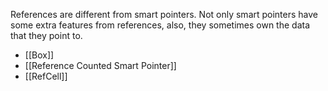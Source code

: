 References are different from smart pointers. Not only smart pointers have some extra features from references, also, they sometimes own the data that they point to.

- [[Box]]
- [[Reference Counted Smart Pointer]]
- [[RefCell]]